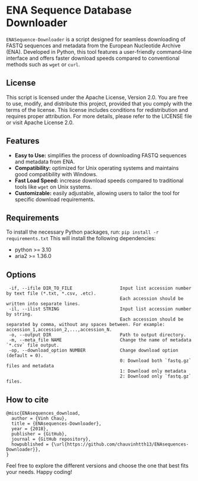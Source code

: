 # ENA Sequence Database Downloader
`ENASequence-Downloader` is a script designed for seamless downloading of FASTQ sequences and metadata from the European Nucleotide Archive (ENA). Developed in Python, this tool features a user-friendly command-line interface and offers faster download speeds compared to conventional methods such as `wget` or `curl`.

## License
This script is licensed under the Apache License, Version 2.0. You are free to use, modify, and distribute this project, provided that you comply with the terms of the license. This license includes conditions for redistribution and requires proper attribution. For more details, please refer to the LICENSE file or visit Apache License 2.0.

## Features
- **Easy to Use:** simplifies the process of downloading FASTQ sequences and metadata from ENA.
- **Compatibility:** optimized for Unix operating systems and maintains good compatibility with Windows.
- **Fast Load Speed:** increase download speeds compared to traditional tools like `wget` on Unix systems.
- **Customizable:** easily adjustable, allowing users to tailor the tool for specific download requirements.

## Requirements
To install the necessary Python packages, run:
```pip install -r requirements.txt```
This will install the following dependencies:
* python >= 3.10
* aria2 >= 1.36.0

## Options

```
 -if, --ifile DIR_TO_FILE                  Input list accession number by text file (*.txt, *.csv, .etc).
                                           Each accession should be written into separate lines.
 -il, --ilist STRING                       Input list accession number by string.
                                           Each accession should be separated by comma, without any spaces between. For example: accession_1,accession_2,...,accession_N.
 -o, --output DIR                          Path to output directory.
 -m, --meta_file NAME                      Change the name of metadata `*.csv` file output.
 -op, --download_option NUMBER             Change download option (default = 0).
                                           0: Download both `fastq.gz` files and metadata
                                           1: Download only metadata
                                           2: Download only `fastq.gz` files.
```

## How to cite
```
@misc{ENAsequences_download,
  author = {Vinh Chau},
  title = {ENAsequences-Downloader},
  year = {2018},
  publisher = {GitHub},
  journal = {GitHub repository},
  howpublished = {\url{https://github.com/chauvinhtth13/ENAsequences-Downloader}},
}
```
Feel free to explore the different versions and choose the one that best fits your needs. Happy coding!
